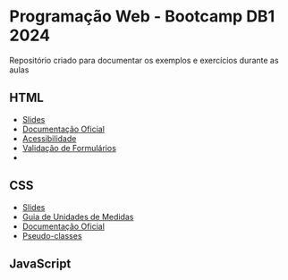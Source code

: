# Programação Web - Bootcamp DB1 2024

Repositório criado para documentar os exemplos e exercícios durante as aulas

## HTML

- [Slides](https://slides.com/alanfsantos/html5)
- [Documentação Oficial](https://developer.mozilla.org/pt-BR/docs/Web/HTML)
- [Acessibilidade](https://developer.mozilla.org/pt-BR/docs/Learn/Accessibility/HTML)
- [Validação de Formulários](https://developer.mozilla.org/en-US/docs/Learn/Forms/Form_validation)
- 
## CSS

- [Slides](https://slides.com/alanfsantos/css)
- [Guia de Unidades de Medidas](https://www.alura.com.br/artigos/guia-de-unidades-no-css)
- [Documentação Oficial](https://developer.mozilla.org/pt-BR/docs/Web/CSS)
- [Pseudo-classes](https://developer.mozilla.org/en-US/docs/Web/CSS/Pseudo-classes)

## JavaScript